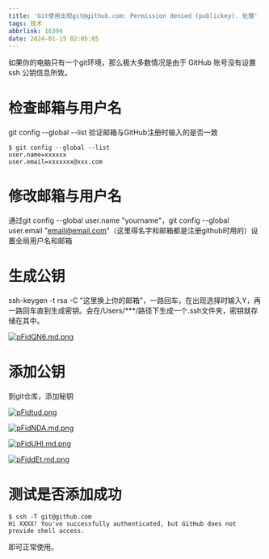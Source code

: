 ```yaml
---
title: 'Git使用出现git@github.com: Permission denied (publickey). 处理'
tags: 技术
abbrlink: 16394
date: 2024-01-15 02:05:05
---
```


如果你的电脑只有一个git环境，那么极大多数情况是由于 GitHub 账号没有设置 ssh 公钥信息所致。


# 检查邮箱与用户名
git config --global --list 验证邮箱与GitHub注册时输入的是否一致
```
$ git config --global --list
user.name=xxxxxx
user.email=xxxxxxx@xxx.com
```

# 修改邮箱与用户名

通过git config --global user.name "yourname"，git config --global user.email "email@email.com"（这里得名字和邮箱都是注册github时用的）设置全局用户名和邮箱

# 生成公钥

ssh-keygen -t rsa -C "这里换上你的邮箱"，一路回车，在出现选择时输入Y，再一路回车直到生成密钥。会在/Users/***/路径下生成一个.ssh文件夹，密钥就存储在其中。

[![pFidQN6.md.png](https://s11.ax1x.com/2024/01/15/pFidQN6.md.png)](https://imgse.com/i/pFidQN6)

# 添加公钥

到git仓库，添加秘钥

[![pFidtud.png](https://s11.ax1x.com/2024/01/15/pFidtud.png)](https://imgse.com/i/pFidtud)

[![pFidNDA.md.png](https://s11.ax1x.com/2024/01/15/pFidNDA.md.png)](https://imgse.com/i/pFidNDA)

[![pFidUHI.md.png](https://s11.ax1x.com/2024/01/15/pFidUHI.md.png)](https://imgse.com/i/pFidUHI)

[![pFiddEt.md.png](https://s11.ax1x.com/2024/01/15/pFiddEt.md.png)](https://imgse.com/i/pFiddEt)

# 测试是否添加成功

```
$ ssh -T git@github.com
Hi XXXX! You've successfully authenticated, but GitHub does not provide shell access.
```

即可正常使用。